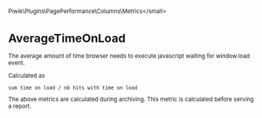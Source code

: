<small>Piwik\Plugins\PagePerformance\Columns\Metrics\</small>

AverageTimeOnLoad
=================

The average amount of time browser needs to execute javascript waiting for window.load event.

Calculated as

    sum_time_on_load / nb_hits_with_time_on_load

The above metrics are calculated during archiving. This metric is calculated before
serving a report.
